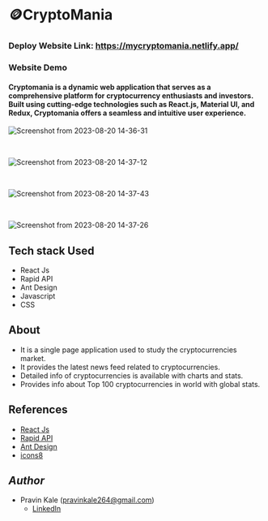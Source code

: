 # 🪙CryptoMania
### Deploy Website Link: https://mycryptomania.netlify.app/
### Website Demo
#### Cryptomania is a dynamic web application that serves as a comprehensive platform for cryptocurrency enthusiasts and investors. Built using cutting-edge technologies such as React.js, Material UI, and Redux, Cryptomania offers a seamless and intuitive user experience.

<div>
  
![Screenshot from 2023-08-20 14-36-31](https://github.com/Pravinkale264/CryptoMania/assets/91412104/1069d0e5-097e-48f5-9682-d6193595ea9b)

<br>

![Screenshot from 2023-08-20 14-37-12](https://github.com/Pravinkale264/CryptoMania/assets/91412104/054ebc03-ed1f-402a-90e3-7d305d89826e)

<br>

![Screenshot from 2023-08-20 14-37-43](https://github.com/Pravinkale264/CryptoMania/assets/91412104/3943cd0b-eb88-4256-a6b2-ba7dc300996a)

<br>

![Screenshot from 2023-08-20 14-37-26](https://github.com/Pravinkale264/CryptoMania/assets/91412104/2f3253a7-d898-48db-b6ff-438b5804dfcf)

</div>

## Tech stack Used

- React Js
- Rapid API
- Ant Design
- Javascript
- CSS

## About

* It is a single page application used to study the cryptocurrencies market.
* It provides the latest news feed related to cryptocurrencies.
* Detailed info of cryptocurrencies is available with charts and stats.
* Provides info about Top 100 cryptocurrencies in world with global stats.

## References

* [React Js](https://reactjs.org/docs/getting-started.html)
* [Rapid API](https://rapidapi.com/hub)
* [Ant Design](https://ant.design/)
* [icons8](https://icons8.com/icons/)

## *Author*

* Pravin Kale (pravinkale264@gmail.com)
  - [LinkedIn](https://www.linkedin.com/in/pravin-kale-b07a901ba/)
